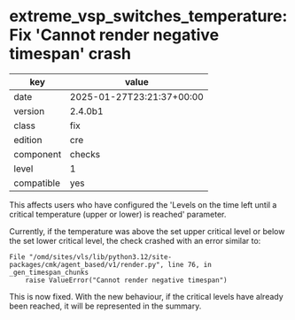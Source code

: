 [//]: # (werk v2)
# extreme_vsp_switches_temperature: Fix 'Cannot render negative timespan' crash

key        | value
---------- | ---
date       | 2025-01-27T23:21:37+00:00
version    | 2.4.0b1
class      | fix
edition    | cre
component  | checks
level      | 1
compatible | yes

This affects users who have configured the 'Levels on the time left until a critical temperature (upper or lower) is reached' parameter.

Currently, if the temperature was above the set upper critical level or below the set lower critical level, the check crashed with an error similar to:

```
File "/omd/sites/vls/lib/python3.12/site-packages/cmk/agent_based/v1/render.py", line 76, in _gen_timespan_chunks
    raise ValueError("Cannot render negative timespan")
```

This is now fixed. With the new behaviour, if the critical levels have already been reached, it will be represented in the summary.
